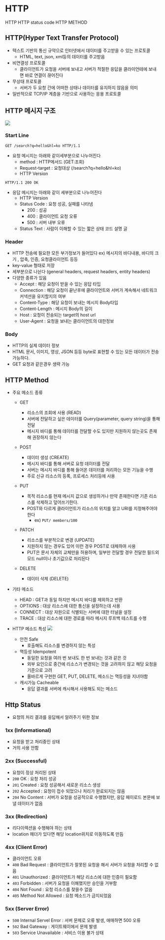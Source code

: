 # HTTP

HTTP
HTTP status code
HTTP METHOD

## HTTP(Hyper Text Transfer Protocol)

- 텍스트 기반의 통신 규약으로 인터넷에서 데이터를 주고받을 수 있는 프로토콜
  - HTML, text, json, xml등의 데이터를 주고받음
- 비연결성 프로토콜
  - 클라이언트가 요청을 서버에 보내고 서버가 적절한 응답을 클라이언테에 보내면 바로 연결이 끊어진다
- 무상태 프로토콜
  - 서버가 두 요청 간에 어떠한 상태나 데이터를 유지하지 않음을 의미
- 일반적으로 TCP/IP 계층을 기반으로 사용하는 응용 프로토콜

## HTTP 메시지 구조

<img src ="https://user-images.githubusercontent.com/71180414/150716761-82a9fbee-faaf-49fe-976d-4226bfd52c35.png">

### Start Line

`GET /search?q=hello&hl=ko HTTP/1.1`

- 요청 메시지는 아래와 같이세부분으로 나누어진다
  - method : HTTP메서드 (GET:조회)
  - Request-target : 요청대상 (/search?q=hello&hl=ko)
  - HTTP Version

`HTTP/1.1 200 OK`

- 응답 메시지는 아래와 같이 세부분으로 나누어진다
  - HTTP Version
  - Status Code : 요청 성공, 실패를 나타냄
    - 200 : 성공
    - 400 : 클라이언트 요청 오류
    - 500 : 서버 내부 오류
  - Status Text : 사람이 이해할 수 있는 짧은 상태 코드 설명 글

### Header

- HTTP 전송에 필요한 모든 부가정보가 들어있다
  ex) 메시지의 바디내용, 바디의 크기 , 압축, 인증, 요청클라이언트 등등
- key-value 형태로 저장
- 세부분으로 나뉜다 (general headers, request headers, entity headers)
- 다양한 종류가 있음
  - Accept : 해당 요청이 받을 수 있는 응답 타입
  - Connection : 해당 요청이 끝난후에 클라이언트와 서버가 계속해서 네트워크 커넥션을 유지할지의 여부
  - Content-Type : 해당 요청이 보내는 메시지 Body타입
  - Content-Length : 메시지 Body의 길이
  - Host : 요청이 전송되는 target의 host url
  - User-Agent : 요청을 보내는 클라이언트의 대한정보

### Body

- HTTP의 실제 데이터 정보
- HTML 문서, 이미지, 영상, JSON 등등 byte로 표현할 수 있는 모든 데이터가 전송 가능하다.
- GET 요청과 같은경우 생략 가능

## HTTP Method

- 주요 메소드 종류

  - GET
    - 리소스의 조회에 사용 (READ)
    - 서버에 전달하고 싶은 데이터를 Query(parameter, query string)을 통해 전달
    - 메시지 바디를 통해 데이터를 전달할 수도 있지만 지원하지 않는곳도 존재해 권장하지 않는다
  - POST

    - 데이터 생성 (CREATE)
    - 메시지 바디를 통해 서버로 요청 데이터를 전달
    - 서버는 메시지 바디를 통해 들어온 데이터를 처리하는 모든 기능을 수행
    - 주로 신규 리소스의 등록, 프로세스 처리등에 사용

  - PUT
    - 목적 리소스를 현재 메시지 값으로 생성하거나 만약 존재한다면 기존 리소스를 삭제하고 덮어쓰기한다.
    - POST와 다르게 클라이언트가 리소스의 위치를 알고 URI를 지정해주어야한다
      - ex) `PUT/ members/100`
  - PATCH
    - 리소스를 부분적으로 변경 (UPDATE)
    - 지원하지 않는 경우도 있어 이런 경우 POST로 대체하여 사용
    - PUT은 문서 자체의 교체만을 허용하며, 일부만 전달할 경우 전달한 필드외 모드 null이나 초기값으로 처리된다
  - DELETE
    - 데이터 삭제 (DELETE)

- 기타 메소드

  - HEAD : GET과 동일 하지만 메시지 바디를 제외하고 반환
  - OPTIONS : 대상 리소스에 대한 통신을 설정하는데 사용
  - CONNECT : 대상 자원으로 식별되는 서버에 대한 터널을 설정
  - TRACE : 대상 리소스에 대한 경로를 따라 메시지 루프백 테스트를 수행

- HTTP 메소드 특성
  <img src = "https://user-images.githubusercontent.com/71180414/150720932-5f2a71ae-1d31-4f3a-9518-42dfc0037240.png">

  - 안전 Safe
    - 호출해도 리소스를 변경하지 않는 특성
  - 멱등성 Idempotent
    - 동일한 요청을 여러 번 보내도 한 번 보내는 것과 같은 것
    - 외부 요인으로 중간에 리소스가 변경되는 것을 고려하지 않고 해당 요청을 기준으로 고려
    - 올바르게 구현한 GET, PUT, DELETE, 메소드는 멱등성을 지녀야함
  - 캐시가능 Cacheable
    - 응답 결과를 서버에 캐시해서 사용해도 되는 메소드

## Http Status

- 요청의 처리 결과를 응답해서 알려주기 위한 정보

### 1xx (Informational)

- 요청을 받고 처리중인 상태
- 거의 사용 안함

### 2xx (Successful)

- 요청이 정상 처리된 상태
- `200` OK : 요청 처리 성공
- `201` Created : 요청 성공해서 새로운 리소스 생성
- `202` Accepted : 요청이 접수 되었으나 처리가 완료되지는 않음
- `204` No Content : 서버가 요청을 성공적으로 수행했지만, 응답 페이로드 본문에 보낼 데이터가 없음

### 3xx (Redirection)

- 리다이렉션을 수행해야 하는 상태
- location 헤더가 있다면 해당 location위치로 이동하도록 만듬

### 4xx (Client Error)

- 클라이언트 오류
- `400` Bad Request : 클라이언트가 잘못된 요청을 해서 서버가 요청을 처리할 수 없음
- `401` Unauthorized : 클라이언트가 해당 리소스에 대한 인증이 필요함
- `403` Forbidden : 서버가 요청을 이해했지만 승인을 거부함
- `404` Not Found : 요청 리소스를 찾을수 없음
- `405` Method Not Allowed : 요청 메소드가 금지되었음

### 5xx (Server Error)

- `500` Internal Servel Error : 서버 문제로 오류 발생, 애매하면 500 오류
- `502` Bad Gateway : 게이트웨이에서 문제 발생
- `503` Service Unavailable : 서비스 이용 불가 상태
